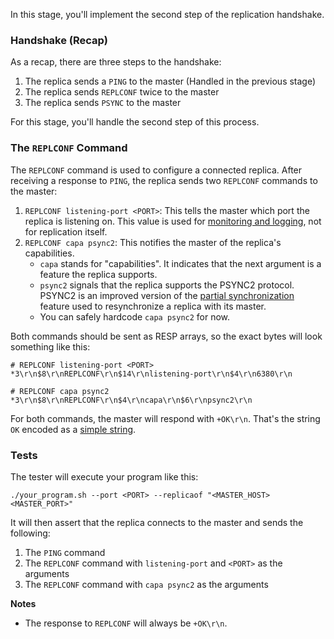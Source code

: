 In this stage, you'll implement the second step of the replication handshake.

### Handshake (Recap)

As a recap, there are three steps to the handshake:

1. The replica sends a `PING` to the master (Handled in the previous stage)
2. The replica sends `REPLCONF` twice to the master
3. The replica sends `PSYNC` to the master

For this stage, you'll handle the second step of this process.

### The `REPLCONF` Command

The `REPLCONF` command is used to configure a connected replica. After receiving a response to `PING`, the replica sends two `REPLCONF` commands to the master:

1. `REPLCONF listening-port <PORT>`: This tells the master which port the replica is listening on. This value is used for [monitoring and logging](https://github.com/redis/redis/blob/90178712f6eccf1e5b61daa677c5c103114bda3a/src/replication.c#L107-L130), not for replication itself.
2. `REPLCONF capa psync2`: This notifies the master of the replica's capabilities.
   - `capa` stands for "capabilities". It indicates that the next argument is a feature the replica supports.
   - `psync2` signals that the replica supports the PSYNC2 protocol. PSYNC2 is an improved version of the [partial synchronization](https://redis.io/docs/latest/operate/oss_and_stack/management/replication/) feature used to resynchronize a replica with its master.
   - You can safely hardcode `capa psync2` for now.

Both commands should be sent as RESP arrays, so the exact bytes will look something like this:

```
# REPLCONF listening-port <PORT>
*3\r\n$8\r\nREPLCONF\r\n$14\r\nlistening-port\r\n$4\r\n6380\r\n

# REPLCONF capa psync2
*3\r\n$8\r\nREPLCONF\r\n$4\r\ncapa\r\n$6\r\npsync2\r\n
```

For both commands, the master will respond with `+OK\r\n`. That's the string `OK` encoded as a [simple string](https://redis.io/docs/latest/develop/reference/protocol-spec/#simple-strings).

### Tests

The tester will execute your program like this:

```
./your_program.sh --port <PORT> --replicaof "<MASTER_HOST> <MASTER_PORT>"
```

It will then assert that the replica connects to the master and sends the following:

1. The `PING` command
2. The `REPLCONF` command with `listening-port` and `<PORT>` as the arguments
3. The `REPLCONF` command with `capa psync2` as the arguments

**Notes**

- The response to `REPLCONF` will always be `+OK\r\n`.
